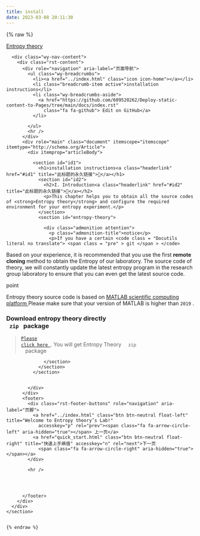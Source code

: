 ```yaml
---
title: install
date: 2023-03-08 20:11:30
---
```

{% raw %}



   <section data-toggle="wy-nav-shift" class="wy-nav-content-wrap">
      <nav class="wy-nav-top" aria-label="移动版导航菜单">
        <i data-toggle="wy-nav-top" class="fa fa-bars"></i>
        <a href="../index.html">Entropy theory</a>
      </nav>

      <div class="wy-nav-content">
        <div class="rst-content">
          <div role="navigation" aria-label="页面导航">
            <ul class="wy-breadcrumbs">
              <li><a href="../index.html" class="icon icon-home"></a></li>
              <li class="breadcrumb-item active">installation instructions</li>
              <li class="wy-breadcrumbs-aside">
                <a href="https://github.com/609520262/Deploy-static-content-to-Pages/tree/main/docs/index.rst"
                  class="fa fa-github"> Edit on GitHub</a>
              </li>

            </ul>
            <hr />
          </div>
          <div role="main" class="document" itemscope="itemscope" itemtype="http://schema.org/Article">
            <div itemprop="articleBody">

              <section id="id1">
                <h1>installation instructions<a class="headerlink" href="#id1" title="此标题的永久链接"></a></h1>
                <section id="id2">
                  <h2>I. Introduction<a class="headerlink" href="#id2" title="此标题的永久链接"></a></h2>
                  <p>This chapter helps you to obtain all the source codes of <strong>Entropy theory</strong> and configure the required environment for your entropy experiment.</p>
                </section>
                <section id="entropy-theory">
               
                  <div class="admonition attention">
                    <p class="admonition-title">notice</p>
                    <p>If you have a certain <code class = "Docutils literal no translate"> <span class = "pre" > git </span > </code>
Based on your experience, it is recommended that you use the first <strong> remote cloning </strong> method to obtain the Entropy of our laboratory.
The source code of theory, we will constantly update the latest entropy program in the research group laboratory to ensure that you can even get the latest source code.</p>
                  </div>
                  <div class="admonition hint">
                    <p class="admonition-title">point</p>
                    <p>Entropy theory source code is based on <a class="reference external " href = "https://ww2.mathworks.cn/products/MATLAB.html" > MATLAB scientific computing platform </a> Please make sure that your version of MATLAB is higher 
 than <code class="docutils literal notranslate"><span class="pre">2019</span></code> .</p>
                  </div>
                  <section id="entropy-theory-zip">
                    <h3>Download entropy theory directly <code class = "Docutils literal no translate" > <span class = "pre" > zip </span ></code > package <a class="headerlink " href = "#entropy-theory-zip"  title = "Permanent link of this title" > </a></h3>
                    <blockquote>
                      <div>
                        <p><a class="reference download internal" download=""
                            href="/Download File/code implementation.zip"><code
                              class="xref download docutils literal notranslate"><span class="pre">Please click here </span></code></a>. You will get Entropy
Theory <code class = "Docutils literal no translate"> <span class = "pre" > zip </span > </code > package</p>
                      </div>
                    </blockquote>
                    
                  </section>
                </section>
              </section>


            </div>
          </div>
          <footer>
            <div class="rst-footer-buttons" role="navigation" aria-label="页脚">
              <a href="../index.html" class="btn btn-neutral float-left" title="Welcome to Entropy theory’s Lab!"
                accesskey="p" rel="prev"><span class="fa fa-arrow-circle-left" aria-hidden="true"></span> 上一页</a>
              <a href="quick_start.html" class="btn btn-neutral float-right" title="快速上手熵值" accesskey="n" rel="next">下一页
                <span class="fa fa-arrow-circle-right" aria-hidden="true"></span></a>
            </div>

            <hr />

          


          </footer>
        </div>
      </div>
    </section>
   
	
	{% endraw %}